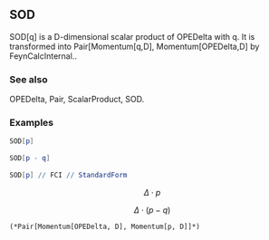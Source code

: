 ##  SOD 

SOD[q] is a D-dimensional scalar product of OPEDelta with q. It is transformed into Pair[Momentum[q,D], Momentum[OPEDelta,D] by FeynCalcInternal..

###  See also 

OPEDelta, Pair, ScalarProduct, SOD.

###  Examples 

```mathematica
SOD[p] 
 
SOD[p - q] 
 
SOD[p] // FCI // StandardForm
```

$$\Delta \cdot p$$

$$\Delta \cdot (p-q)$$

```
(*Pair[Momentum[OPEDelta, D], Momentum[p, D]]*)
```